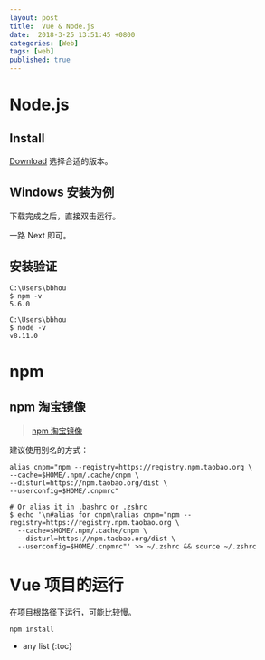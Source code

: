 ```yaml
---
layout: post
title:  Vue & Node.js
date:  2018-3-25 13:51:45 +0800
categories: [Web]
tags: [web]
published: true
---
```



# Node.js

## Install

[Download](https://nodejs.org/en/download/) 选择合适的版本。

## Windows 安装为例

下载完成之后，直接双击运行。

一路 Next 即可。

## 安装验证

```
C:\Users\bbhou
$ npm -v
5.6.0

C:\Users\bbhou
$ node -v
v8.11.0
```

# npm

## npm 淘宝镜像

> [npm 淘宝镜像](http://npm.taobao.org/)

建议使用别名的方式：

```
alias cnpm="npm --registry=https://registry.npm.taobao.org \
--cache=$HOME/.npm/.cache/cnpm \
--disturl=https://npm.taobao.org/dist \
--userconfig=$HOME/.cnpmrc"

# Or alias it in .bashrc or .zshrc
$ echo '\n#alias for cnpm\nalias cnpm="npm --registry=https://registry.npm.taobao.org \
  --cache=$HOME/.npm/.cache/cnpm \
  --disturl=https://npm.taobao.org/dist \
  --userconfig=$HOME/.cnpmrc"' >> ~/.zshrc && source ~/.zshrc
```

# Vue 项目的运行

在项目根路径下运行，可能比较慢。

```
npm install
```




* any list
{:toc}

